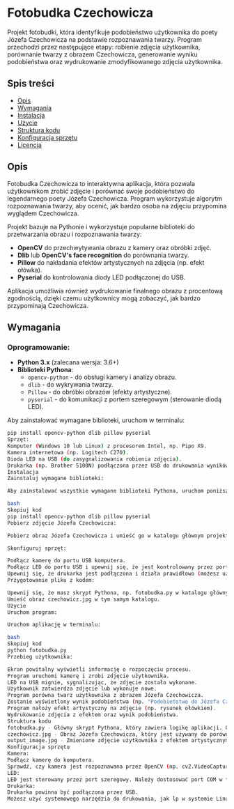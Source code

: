 # Fotobudka Czechowicza

Projekt fotobudki, która identyfikuje podobieństwo użytkownika do poety Józefa Czechowicza na podstawie rozpoznawania twarzy. Program przechodzi przez następujące etapy: robienie zdjęcia użytkownika, porównanie twarzy z obrazem Czechowicza, generowanie wyniku podobieństwa oraz wydrukowanie zmodyfikowanego zdjęcia użytkownika.

## Spis treści

- [Opis](#opis)
- [Wymagania](#wymagania)
- [Instalacja](#instalacja)
- [Użycie](#użycie)
- [Struktura kodu](#struktura-kodu)
- [Konfiguracja sprzętu](#konfiguracja-sprzętu)
- [Licencja](#licencja)

## Opis

Fotobudka Czechowicza to interaktywna aplikacja, która pozwala użytkownikom zrobić zdjęcie i porównać swoje podobieństwo do legendarnego poety Józefa Czechowicza. Program wykorzystuje algorytm rozpoznawania twarzy, aby ocenić, jak bardzo osoba na zdjęciu przypomina wyglądem Czechowicza.

Projekt bazuje na Pythonie i wykorzystuje popularne biblioteki do przetwarzania obrazu i rozpoznawania twarzy:

- **OpenCV** do przechwytywania obrazu z kamery oraz obróbki zdjęć.
- **Dlib** lub **OpenCV's face recognition** do porównania twarzy.
- **Pillow** do nakładania efektów artystycznych na zdjęcia (np. efekt ołówka).
- **Pyserial** do kontrolowania diody LED podłączonej do USB.

Aplikacja umożliwia również wydrukowanie finalnego obrazu z procentową zgodnością, dzięki czemu użytkownicy mogą zobaczyć, jak bardzo przypominają Czechowicza.

## Wymagania

### Oprogramowanie:

- **Python 3.x** (zalecana wersja: 3.6+)
- **Biblioteki Pythona**:
  - `opencv-python` - do obsługi kamery i analizy obrazu.
  - `dlib` - do wykrywania twarzy.
  - `Pillow` - do obróbki obrazów (efekty artystyczne).
  - `pyserial` - do komunikacji z portem szeregowym (sterowanie diodą LED).
  
Aby zainstalować wymagane biblioteki, uruchom w terminalu:

```bash
pip install opencv-python dlib pillow pyserial
Sprzęt:
Komputer (Windows 10 lub Linux) z procesorem Intel, np. Pipo X9.
Kamera internetowa (np. Logitech C270).
Dioda LED na USB (do zasygnalizowania robienia zdjęcia).
Drukarka (np. Brother 5100N) podłączona przez USB do drukowania wyników.
Instalacja
Zainstaluj wymagane biblioteki:

Aby zainstalować wszystkie wymagane biblioteki Pythona, uruchom poniższe polecenie:

bash
Skopiuj kod
pip install opencv-python dlib pillow pyserial
Pobierz zdjęcie Józefa Czechowicza:

Pobierz obraz Józefa Czechowicza i umieść go w katalogu głównym projektu jako czechowicz.jpg. Może to być zdjęcie lub portret w wysokiej jakości.

Skonfiguruj sprzęt:

Podłącz kamerę do portu USB komputera.
Podłącz LED do portu USB i upewnij się, że jest kontrolowany przez port szeregowy (zobacz sekcję "Sterowanie LED").
Upewnij się, że drukarka jest podłączona i działa prawidłowo (możesz używać systemowego narzędzia do drukowania, np. lp w Linuxie).
Przygotowanie pliku z kodem:

Upewnij się, że masz skrypt Pythona, np. fotobudka.py w katalogu głównym.
Umieść obraz czechowicz.jpg w tym samym katalogu.
Użycie
Uruchom program:

Uruchom aplikację w terminalu:

bash
Skopiuj kod
python fotobudka.py
Przebieg użytkownika:

Ekran powitalny wyświetli informację o rozpoczęciu procesu.
Program uruchomi kamerę i zrobi zdjęcie użytkownika.
LED na USB mignie, sygnalizując, że zdjęcie zostało wykonane.
Użytkownik zatwierdza zdjęcie lub wykonuje nowe.
Program porówna twarz użytkownika z obrazem Józefa Czechowicza.
Zostanie wyświetlony wynik podobieństwa (np. "Podobieństwo do Józefa Czechowicza: 78%").
Program nałoży efekt artystyczny na zdjęcie (np. rysunek ołówkiem).
Wydrukowanie zdjęcia z efektem oraz wynik podobieństwa.
Struktura kodu
fotobudka.py - Główny skrypt Pythona, który zawiera logikę aplikacji. Obsługuje robienie zdjęcia, rozpoznawanie twarzy, generowanie wyników i wydrukowanie efektów.
czechowicz.jpg - Obraz Józefa Czechowicza, który jest używany do porównania twarzy.
output_image.jpg - Zmienione zdjęcie użytkownika z efektem artystycznym, zapisane po zakończeniu procesu.
Konfiguracja sprzętu
Kamera:
Podłącz kamerę do komputera.
Sprawdź, czy kamera jest rozpoznawana przez OpenCV (np. cv2.VideoCapture()).
LED:
LED jest sterowany przez port szeregowy. Należy dostosować port COM w funkcji control_led w kodzie (zmień COM3 na odpowiedni port).
Drukarka:
Drukarka powinna być podłączona przez USB.
Możesz użyć systemowego narzędzia do drukowania, jak lp w systemie Linux.
